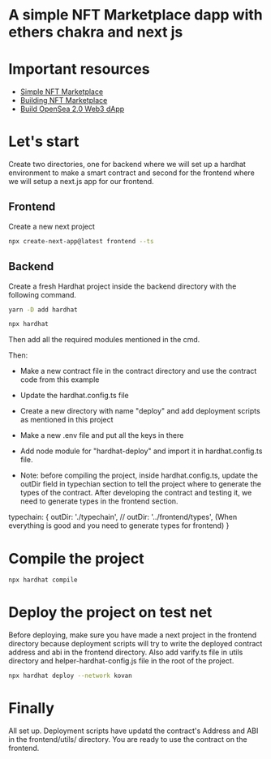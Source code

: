 # A simple NFT Marketplace dapp with ethers chakra and next js

# Important resources
- [Simple NFT Marketplace](https://github.com/PatrickAlphaC/hardhat-nft-marketplace-fcc)
- [Building NFT Marketplace ](https://morioh.com/p/764b7bf37240?f=5c21fb01c16e2556b555ab32)
- [Build OpenSea 2.0 Web3 dApp](https://www.youtube.com/watch?v=LP6mRPBg_4I)


# Let's start

Create two directories, one for backend where we will set up a hardhat environment to make a smart contract and second for the frontend where we will setup a next.js app for our frontend. 


## Frontend

Create a new next project

```bash
npx create-next-app@latest frontend --ts
```


## Backend

Create a fresh Hardhat project inside the backend directory with the following command. 

```bash
yarn -D add hardhat
```

```bash
npx hardhat
```
Then add all the required modules mentioned in the cmd.

Then:
- Make a new contract file in the contract directory and use the contract code from this example
- Update the hardhat.config.ts file
- Create a new directory with name "deploy" and add deployment scripts as mentioned in this project
- Make a new .env file and put all the keys in there
- Add node module for "hardhat-deploy" and import it in hardhat.config.ts file. 

- Note: before compiling the project, inside hardhat.config.ts, update the outDir field in typechian section to tell the project where to generate the types of the contract. After developing the contract and testing it, we need to generate types in the frontend section.

typechain: {
    outDir: './typechain',
    // outDir: '../frontend/types',      (When everything is good and you need to generate types for frontend)
}

# Compile the project

```bash
npx hardhat compile
```

# Deploy the project on test net
Before deploying, make sure you have made a next project in the frontend directory because deployment scripts will try to write the deployed contract address and abi in the frontend directory. Also add varify.ts file in utils directory and helper-hardhat-config.js file in the root of the project.

```bash
npx hardhat deploy --network kovan
```

# Finally
All set up. Deployment scripts have updatd the contract's Address and ABI in the frontend/utils/ directory. You are ready to use the contract on the frontend. 



